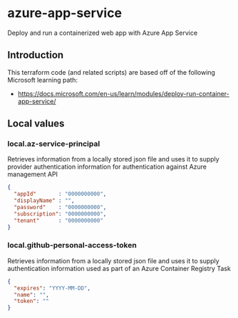 # azure-app-service
Deploy and run a containerized web app with Azure App Service

## Introduction
This terraform code (and related scripts) are based off of the following Microsoft learning path: 
* https://docs.microsoft.com/en-us/learn/modules/deploy-run-container-app-service/

## Local values
### local.az-service-principal
Retrieves information from a locally stored json file and uses it to supply provider authentication information for
authentication against Azure management API
```json
{
  "appId"       : "0000000000",
  "displayName" : "",
  "password"    : "0000000000",
  "subscription": "0000000000",
  "tenant"      : "0000000000"
}
```
### local.github-personal-access-token
Retrieves information from a locally stored json file and uses it to supply authentication information used as part of 
an Azure Container Registry Task
```json
{
  "expires": "YYYY-MM-DD",
  "name": "",
  "token": ""
}
```